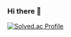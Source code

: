 ### Hi there 👋

[![Solved.ac Profile](http://mazassumnida.wtf/api/v2/generate_badge?boj=sjb1203)](https://solved.ac/sjb1203/)

<!--
**0yeap95d/0yeap95d** is a ✨ _special_ ✨ repository because its `README.md` (this file) appears on your GitHub profile.

Here are some ideas to get you started:

- 🔭 I’m currently working on ...
- 🌱 I’m currently learning ...
- 👯 I’m looking to collaborate on ...
- 🤔 I’m looking for help with ...
- 💬 Ask me about ...
- 📫 How to reach me: ...
- 😄 Pronouns: ...
- ⚡ Fun fact: ...
-->
